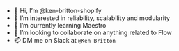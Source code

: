 - 👋 Hi, I’m @ken-britton-shopify
- 👀 I’m interested in reliability, scalability and modularity
- 🌱 I’m currently learning Maestro
- 💞️ I’m looking to collaborate on anything related to Flow
- 📫 DM me on Slack at `@Ken Britton`

<!---
ken-britton-shopify/ken-britton-shopify is a ✨ special ✨ repository because its `README.md` (this file) appears on your GitHub profile.
You can click the Preview link to take a look at your changes.
--->
